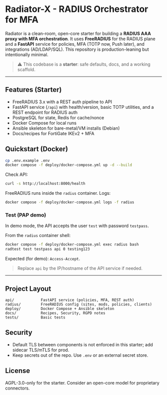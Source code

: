 # Radiator-X - RADIUS Orchestrator for MFA

Radiator is a clean-room, open-core starter for building a **RADIUS AAA proxy with MFA orchestration**.
It uses **FreeRADIUS** for the RADIUS plane and a **FastAPI** service for policies, MFA (TOTP now, Push later),
and integrations (AD/LDAP/SQL). This repository is production-leaning but intentionally minimal.

> ⚠️ This codebase is a **starter**: safe defaults, docs, and a working scaffold.
---

## Features (Starter)
- FreeRADIUS 3.x with a REST auth pipeline to API
- FastAPI service (`/api`) with health/version, basic TOTP utilities, and a REST endpoint for RADIUS auth
- PostgreSQL for state, Redis for cache/nonce
- Docker Compose for local runs
- Ansible skeleton for bare-metal/VM installs (Debian)
- Docs/recipes for FortiGate IKEv2 + MFA

## Quickstart (Docker)

```bash
cp .env.example .env
docker compose -f deploy/docker-compose.yml up -d --build
```

Check API:
```bash
curl -s http://localhost:8000/health
```

FreeRADIUS runs inside the `radius` container. Logs:
```bash
docker compose -f deploy/docker-compose.yml logs -f radius
```

### Test (PAP demo)
In demo mode, the API accepts the user `test` with password `testpass`.

From the `radius` container shell:
```bash
docker compose -f deploy/docker-compose.yml exec radius bash
radtest test testpass api 0 testing123
```

Expected (for demo): `Access-Accept`.

> Replace `api` by the IP/hostname of the API service if needed.

---

## Project Layout
```
api/            FastAPI service (policies, MFA, REST auth)
radius/         FreeRADIUS config (sites, mods, policies, clients)
deploy/         Docker Compose + Ansible skeleton
docs/           Recipes, Security, RGPD notes
tests/          Basic tests
```

## Security
- Default TLS between components is not enforced in this starter; add sidecar TLS/mTLS for prod.
- Keep secrets out of the repo. Use `.env` or an external secret store.

## License
AGPL-3.0-only for the starter. Consider an open-core model for proprietary connectors.
